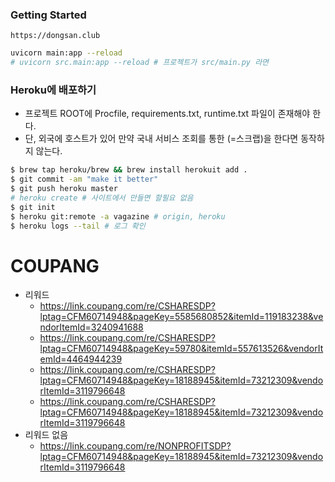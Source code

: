 
### Getting Started

```
https://dongsan.club
```

```sh
uvicorn main:app --reload
# uvicorn src.main:app --reload # 프로젝트가 src/main.py 라면
```

### Heroku에 배포하기

* 프로젝트 ROOT에 Procfile, requirements.txt, runtime.txt 파일이 존재해야 한다.
* 단, 외국에 호스트가 있어 만약 국내 서비스 조회를 통한 (=스크랩)을 한다면 동작하지 않는다. 

```sh
$ brew tap heroku/brew && brew install herokuit add .
$ git commit -am "make it better"
$ git push heroku master
# heroku create # 사이트에서 만들면 할필요 없음
$ git init
$ heroku git:remote -a vagazine # origin, heroku
$ heroku logs --tail # 로그 확인
```

# COUPANG

* 리워드
  * https://link.coupang.com/re/CSHARESDP?lptag=CFM60714948&pageKey=5585680852&itemId=119183238&vendorItemId=3240941688
  * https://link.coupang.com/re/CSHARESDP?lptag=CFM60714948&pageKey=59780&itemId=557613526&vendorItemId=4464944239
  * https://link.coupang.com/re/CSHARESDP?lptag=CFM60714948&pageKey=18188945&itemId=73212309&vendorItemId=3119796648
  * https://link.coupang.com/re/CSHARESDP?lptag=CFM60714948&pageKey=18188945&itemId=73212309&vendorItemId=3119796648
* 리워드 없음
  * https://link.coupang.com/re/NONPROFITSDP?lptag=CFM60714948&pageKey=18188945&itemId=73212309&vendorItemId=3119796648
